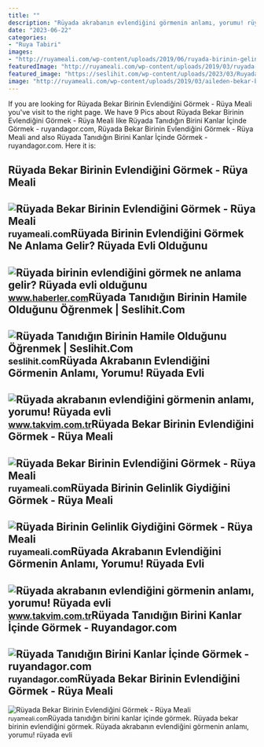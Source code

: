 ```yaml
---
title: ""
description: "Rüyada akrabanın evlendiğini görmenin anlamı, yorumu! rüyada evli"
date: "2023-06-22"
categories:
- "Ruya Tabiri"
images:
- "http://ruyameali.com/wp-content/uploads/2019/06/ruyada-birinin-gelinlik-giydigini-evlendigini-gormek-1024x576.jpg"
featuredImage: "http://ruyameali.com/wp-content/uploads/2019/03/ruyada-bekar-birinin-evlendigini-dugun-yaptigini-gormek-1140x760.jpg"
featured_image: "https://seslihit.com/wp-content/uploads/2023/03/Ruyada-Tanidigin-Birinin-Hamile-Oldugunu-Ogrenmek-nedir-ne-anlama-gelir.png"
image: "http://ruyameali.com/wp-content/uploads/2019/03/aileden-bekar-birinin-evlendigini-gormek.jpg"
---
```


If you are looking for Rüyada Bekar Birinin Evlendiğini Görmek - Rüya Meali you've visit to the right page. We have 9 Pics about Rüyada Bekar Birinin Evlendiğini Görmek - Rüya Meali like Rüyada Tanıdığın Birini Kanlar İçinde Görmek - ruyandagor.com, Rüyada Bekar Birinin Evlendiğini Görmek - Rüya Meali and also Rüyada Tanıdığın Birini Kanlar İçinde Görmek - ruyandagor.com. Here it is:

Rüyada Bekar Birinin Evlendiğini Görmek - Rüya Meali
----------------------------------------------------

 ![Rüyada Bekar Birinin Evlendiğini Görmek - Rüya Meali](http://ruyameali.com/wp-content/uploads/2019/03/ruyada-bekar-birinin-evlendigini-gormek-1024x576.jpg) <small>ruyameali.com</small>Rüyada Birinin Evlendiğini Görmek Ne Anlama Gelir? Rüyada Evli Olduğunu
-----------------------------------------------------------------------

 ![Rüyada birinin evlendiğini görmek ne anlama gelir? Rüyada evli olduğunu](https://i.hbrcdn.com/haber/2022/12/13/ruyada-birinin-evlendigini-gormek-ne-anlama-gelir-15491536_2087_amp.jpg) <small>www.haberler.com</small>Rüyada Tanıdığın Birinin Hamile Olduğunu Öğrenmek | Seslihit.Com
----------------------------------------------------------------

 ![Rüyada Tanıdığın Birinin Hamile Olduğunu Öğrenmek | Seslihit.Com](https://seslihit.com/wp-content/uploads/2023/03/Ruyada-Tanidigin-Birinin-Hamile-Oldugunu-Ogrenmek-nedir-ne-anlama-gelir.png) <small>seslihit.com</small>Rüyada Akrabanın Evlendiğini Görmenin Anlamı, Yorumu! Rüyada Evli
-----------------------------------------------------------------

 ![Rüyada akrabanın evlendiğini görmenin anlamı, yorumu! Rüyada evli](https://iatkv.tmgrup.com.tr/24bcd0/0/0/0/0/0/0?u=https:%2f%2fitkv.tmgrup.com.tr%2falbum%2f2022%2f03%2f18%2fruyada-evli-birinin-evlendigini-gormek-ne-anlama-gelir-neye-isarettir-ruyada-akrabanin-evlendigini-gormenin-an-1647618846364.jpg&mw=728&l=1) <small>www.takvim.com.tr</small>Rüyada Bekar Birinin Evlendiğini Görmek - Rüya Meali
----------------------------------------------------

 ![Rüyada Bekar Birinin Evlendiğini Görmek - Rüya Meali](http://ruyameali.com/wp-content/uploads/2019/03/aileden-bekar-birinin-evlendigini-gormek.jpg) <small>ruyameali.com</small>Rüyada Birinin Gelinlik Giydiğini Görmek - Rüya Meali
-----------------------------------------------------

 ![Rüyada Birinin Gelinlik Giydiğini Görmek - Rüya Meali](http://ruyameali.com/wp-content/uploads/2019/06/ruyada-birinin-gelinlik-giydigini-evlendigini-gormek-1024x576.jpg) <small>ruyameali.com</small>Rüyada Akrabanın Evlendiğini Görmenin Anlamı, Yorumu! Rüyada Evli
-----------------------------------------------------------------

 ![Rüyada akrabanın evlendiğini görmenin anlamı, yorumu! Rüyada evli](https://iatkv.tmgrup.com.tr/2aef80/600/314/0/0/740/386?u=https:%2f%2fitkv.tmgrup.com.tr%2falbum%2f2022%2f03%2f18%2fruyada-evli-birinin-evlendigini-gormek-ne-anlama-gelir-neye-isarettir-ruyada-akrabanin-evlendigini-gormenin-an-1647618837906.jpeg) <small>www.takvim.com.tr</small>Rüyada Tanıdığın Birini Kanlar İçinde Görmek - Ruyandagor.com
-------------------------------------------------------------

 ![Rüyada Tanıdığın Birini Kanlar İçinde Görmek - ruyandagor.com](https://images.ruyandagor.com/2017/05/tanidigin-birinin-evlendigini-gormek-1507.jpg) <small>ruyandagor.com</small>Rüyada Bekar Birinin Evlendiğini Görmek - Rüya Meali
----------------------------------------------------

 ![Rüyada Bekar Birinin Evlendiğini Görmek - Rüya Meali](http://ruyameali.com/wp-content/uploads/2019/03/ruyada-bekar-birinin-evlendigini-dugun-yaptigini-gormek-1140x760.jpg) <small>ruyameali.com</small>Rüyada tanıdığın birini kanlar i̇çinde görmek. Rüyada bekar birinin evlendiğini görmek. Rüyada akrabanın evlendiğini görmenin anlamı, yorumu! rüyada evli
